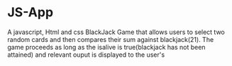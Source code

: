 # JS-App
A javascript, Html and css BlackJack Game that allows users to  select two random cards and  then compares their sum  against blackjack(21). The game proceeds as long as the isalive is true(blackjack has not been attained) and relevant ouput is displayed to the user's

